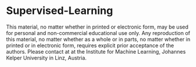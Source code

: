 # Supervised-Learning

This material, no matter whether in printed or electronic form, may be used for personal and non-commercial educational use only. Any reproduction of this material, no matter whether as a whole or in parts, no matter whether in printed or in electronic form, requires explicit prior acceptance of the authors. Please contact at at the Institute for Machine Learning, Johannes Kelper University in Linz, Austria.
